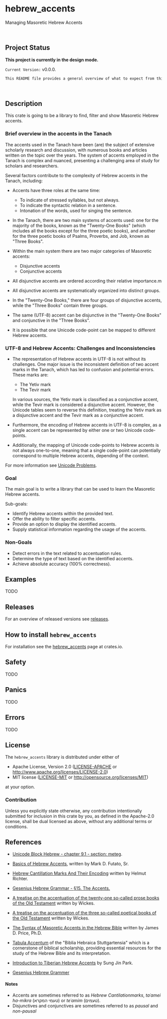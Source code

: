 # hebrew_accents

Managing Masoretic Hebrew Accents

</br>

## Project Status 

**This project is currently in the design mode.**

`Current Version:`  v0.0.0.

``` txt
This README file provides a general overview of what to expect from this library.
```

</br>

## Description
 
This crate is going to be a library to find, filter and show Masoretic Hebrew accents. 

### Brief overview in the accents in the Tanach
 
The accents used in the Tanach have been (are) the subject of extensive scholarly research and discussion, with numerous books and articles written on the topic over the years. The system of accents employed in the Tanach is complex and nuanced, presenting a challenging area of study for scholars and researchers.

Several factors contribute to the complexity of Hebrew accents in the Tanach, including:
- Accents have three roles at the same time:
  - To indicate of stressed syllables, but not always.
  - To indicate the syntactic relation in a sentence.
  - Intonation of the words, used for singing the sentence.

-  In the Tanach, there are two main systems of accents used: one for the majority of the books, known as the "Twenty-One Books" (which includes all the books except for the three poetic books), and another for the three poetic books of Psalms, Proverbs, and Job, known as "Three Books".

- Within the main system there are two major categories of Masoretic accents:
  - Disjunctive accents
  - Conjunctive accents

- All disjunctive accents are ordered according their relative importance.m
  
- All disjunctive accents are systematically organized into distinct groups. 

- In the "Twenty-One Books," there are four groups of disjunctive accents, while the "Three Books" contain three groups.

- The same (UTF-8) accent can be disjunctive in the "Twenty-One Books" and conjunctive in the "Three Books".

- It is possible that one Unicode code-point can be mapped to different Hebrew accents.

### UTF-8 and Hebrew Accents: Challenges and Inconsistencies

- The representation of Hebrew accents in UTF-8 is not without its challenges. One major issue is the inconsistent definition of two accent marks in the Tanach, which has led to confusion and potential errors. These marks are:

   -  The Yetiv mark
   -  The Tevir mark

  In various sources, the Yetiv mark is classified as a conjunctive accent, while the Tevir mark is considered a disjunctive accent. However, the Unicode tables seem to reverse this definition, treating the Yetiv mark as a disjunctive accent and the Tevir mark as a conjunctive accent.

- Furthermore, the encoding of Hebrew accents in UTF-8 is complex, as a single accent can be represented by either one or two Unicode code-points. 

- Additionally, the mapping of Unicode code-points to Hebrew accents is not always one-to-one, meaning that a single code-point can potentially correspond to multiple Hebrew accents, depending of the context.

For more information see [Unicode Problems](https://mechon-mamre.org/c/hr/unicode.htm).

### Goal

The main goal is to write a library that can be used to learn the Masoretic Hebrew accents.

Sub-goals:
- Identify Hebrew accents within the provided text.
- Offer the ability to filter specific accents.
- Provide an option to display the identified accents.
- Supply statistical information regarding the usage of the accents.

### Non-Goals

- Detect errors in the text related to accentuation rules.
- Determine the type of text based on the identified accents.
- Achieve absolute accuracy (100% correctness).

## Examples

TODO

## Releases

For an overview of released versions see [releases](https://github.com/Roestdev/hebrew_accents/releases).   

## How to install `hebrew_accents`

For installation see the [hebrew_accents](https://crates.io/crates/hebrew_accents) page at crates.io.

## Safety

TODO

## Panics

TODO

## Errors

TODO

## License

The `hebrew_accents` library is distributed under either of

 * Apache License, Version 2.0
   ([LICENSE-APACHE](LICENSE-APACHE) or
   <http://www.apache.org/licenses/LICENSE-2.0>)
 * MIT license
   ([LICENSE-MIT](LICENSE-MIT) or
   <http://opensource.org/licenses/MIT>)

at your option.

### Contribution

Unless you explicitly state otherwise, any contribution intentionally submitted
for inclusion in this crate by you, as defined in the Apache-2.0 license, shall
be dual licensed as above, without any additional terms or conditions.

## References

 - [Unicode Block Hebrew - chapter 9.1 - section: meteg](https://www.unicode.org/charts/PDF/U0590.pdf).
  
 - [Basics of Hebrew Accents](https://zondervanacademic.com/products/basics-of-hebrew-accents), written by Mark D. Futato, Sr.

 - [Hebrew Cantillation Marks And Their Encoding](https://mechon-mamre.org/c/hr/index.htm) written by Helmut Richter.
  
 - [Gesenius Hebrew Grammar - §15. The Accents.](https://en.wikisource.org/wiki/Gesenius%27_Hebrew_Grammar/15._The_Accents)

 - [A treatise on the accentuation of the twenty-one so-called prose books of the Old Testament](https://archive.org/details/treatiseonaccent00wickuoft) written by Wickes.

 - [A treatise on the accentuation of the three so-called poetical books of the Old Testament](https://archive.org/details/treatiseonaccent0000wick) written by Wickes.

 - [The Syntax of Masoretic Accents in the Hebrew Bible](https://jamesdprice.com/images/21_Syntax_of_Accents_rev._ed..pdf) written by James D. Price, Ph.D.

 - [Tabula Accentum](https://www.oakleys.org.uk/files/blog_files/2023/05/tabula_accentuum.pdf) of the "Biblia Hebraica Stuttgartensia" which is a cornerstone of biblical scholarship, providing essential resources for the study of the Hebrew Bible and its interpretation.

 - [Introduction to Tiberian Hebrew Accents](https://assets.cambridge.org/97811084/79936/excerpt/9781108479936_excerpt.pdf) by Sung Jin Park.
 
 - [Gesenius Hebrew Grammer](https://dn790008.ca.archive.org/0/items/geseniushebrewgr00geseuoft/geseniushebrewgr00geseuoft.pdf)
  
#### Notes
 - Accents are sometimes referred to as *Hebrew Cantilationmarks*, *taʿamei ha-mikra* (טעמי המקרא) or *teʿamim* (טעמים).
 - Disjunctives and conjunctives are sometimes referred to as *pausal* and *non-pausal*


